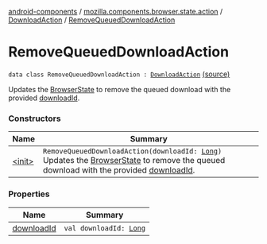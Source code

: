 [android-components](../../../index.md) / [mozilla.components.browser.state.action](../../index.md) / [DownloadAction](../index.md) / [RemoveQueuedDownloadAction](./index.md)

# RemoveQueuedDownloadAction

`data class RemoveQueuedDownloadAction : `[`DownloadAction`](../index.md) [(source)](https://github.com/mozilla-mobile/android-components/blob/master/components/browser/state/src/main/java/mozilla/components/browser/state/action/BrowserAction.kt#L580)

Updates the [BrowserState](../../../mozilla.components.browser.state.state/-browser-state/index.md) to remove the queued download with the provided [downloadId](download-id.md).

### Constructors

| Name | Summary |
|---|---|
| [&lt;init&gt;](-init-.md) | `RemoveQueuedDownloadAction(downloadId: `[`Long`](https://kotlinlang.org/api/latest/jvm/stdlib/kotlin/-long/index.html)`)`<br>Updates the [BrowserState](../../../mozilla.components.browser.state.state/-browser-state/index.md) to remove the queued download with the provided [downloadId](download-id.md). |

### Properties

| Name | Summary |
|---|---|
| [downloadId](download-id.md) | `val downloadId: `[`Long`](https://kotlinlang.org/api/latest/jvm/stdlib/kotlin/-long/index.html) |
